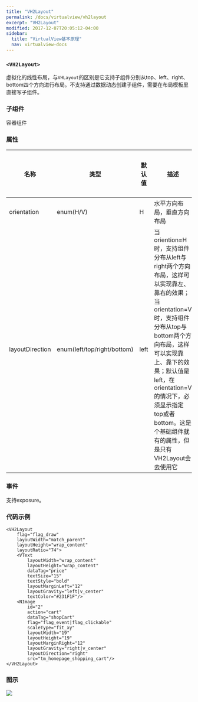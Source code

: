 ```yaml
---
title: "VH2Layout"
permalink: /docs/virtualview/vh2layout
excerpt: "VH2Layout"
modified: 2017-12-07T20:05:12-04:00
sidebar:
  title: "VirtualView基本原理"
  nav: virtualview-docs
---
```


### `<VH2Layout>`

虚拟化的线性布局，与`VHLayout`的区别是它支持子组件分别从top、left、right、bottom四个方向进行布局。不支持通过数据动态创建子组件，需要在布局模板里直接写子组件。

### 子组件
容器组件

### 属性

|名称|类型|默认值|描述|支持表达式|
|---|---|---|---|---|
|orientation|enum(H/V)|H|水平方向布局，垂直方向布局|否|
|layoutDirection|enum(left/top/right/bottom)|left|当oriention=H时，支持组件分布从left与right两个方向布局，这样可以实现靠左、靠右的效果；当orientation=V时，支持组件分布从top与bottom两个方向布局，这样可以实现靠上、靠下的效果；默认值是left，在orientation=V的情况下，必须显示指定top或者bottom。这是个基础组件就有的属性，但是只有VH2Layout会去使用它|否|

### 事件

支持exposure。

### 代码示例

```
<VH2Layout
    flag="flag_draw"
    layoutWidth="match_parent"
    layoutHeight="wrap_content"
    layoutRatio="74">
    <VText
        layoutWidth="wrap_content"
        layoutHeight="wrap_content"
        dataTag="price"
        textSize="15"
        textStyle="bold"
        layoutMarginLeft="12"
        layoutGravity="left|v_center"
        textColor="#231F1F"/>
    <NImage
        id="2"
        action="cart"
        dataTag="shopCart"
        flag="flag_event|flag_clickable"
        scaleType="fit_xy"
        layoutWidth="19"
        layoutHeight="19"
        layoutMarginRight="12"
        layoutGravity="right|v_center"
        layoutDirection="right"
        src="tm_homepage_shopping_cart"/>
</VH2Layout>
```

### 图示

![](https://gw.alicdn.com/tfs/TB1PVtkhRfH8KJjy1XbXXbLdXXa-270-480.png)